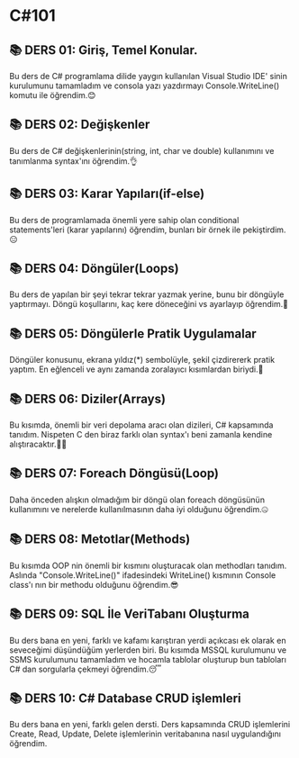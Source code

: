 # C#101 #

<h2> 📚 DERS 01: Giriş, Temel Konular. </h2>
Bu ders de C# programlama dilide yaygın kullanılan Visual Studio IDE' sinin kurulumunu tamamladım
ve consola yazı yazdırmayı Console.WriteLine() komutu ile öğrendim.😊


<h2> 📚 DERS 02: Değişkenler </h2>
Bu ders de C# değişkenlerinin(string, int, char ve double) kullanımını ve
tanımlanma syntax'ını öğrendim.👌

<h2> 📚 DERS 03: Karar Yapıları(if-else) </h2>
Bu ders de programlamada önemli yere sahip olan conditional statements'leri
(karar yapılarını) öğrendim, bunları bir örnek ile pekiştirdim.😑

<h2> 📚 DERS 04: Döngüler(Loops) </h2>
Bu ders de yapılan bir şeyi tekrar tekrar yazmak yerine, bunu bir döngüyle yaptırmayı.
Döngü koşullarını, kaç kere döneceğini vs ayarlayıp öğrendim.🥱

<h2> 📚 DERS 05: Döngülerle Pratik Uygulamalar </h2>
Döngüler konusunu, ekrana yıldız(*) sembolüyle, şekil çizdirererk pratik yaptım.
En eğlenceli ve aynı zamanda zoralayıcı kısımlardan biriydi.🤠

<h2> 📚 DERS 06: Diziler(Arrays) </h2>
Bu kısımda, önemli bir veri depolama aracı olan dizileri, C# kapsamında tanıdım.
Nispeten C den biraz farklı olan syntax'ı beni zamanla kendine alıştıracaktır.😶‍🌫️

<h2> 📚 DERS 07: Foreach Döngüsü(Loop) </h2>
Daha önceden alışkın olmadığım bir döngü olan foreach döngüsünün kullanımını ve
nerelerde kullanılmasının daha iyi olduğunu öğrendim.🤐

<h2> 📚 DERS 08: Metotlar(Methods) </h2>
Bu kısımda OOP nin önemli bir kısmını oluşturacak olan methodları tanıdım.
Aslında "Console.WriteLine()" ifadesindeki WriteLine() kısmının Console
class'ı nın  bir methodu olduğunu öğrendim.😎

<h2> 📚 DERS 09: SQL İle VeriTabanı Oluşturma </h2>
Bu ders bana en yeni, farklı ve kafamı karıştıran yerdi açıkcası
ek olarak en seveceğimi düşündüğüm yerlerden biri.
Bu kısımda MSSQL kurulumunu ve SSMS kurulumunu tamamladım ve hocamla
tablolar oluşturup bun tabloları C# dan sorgularla çekmeyi öğrendim.😴

<h2> 📚 DERS 10: C# Database CRUD işlemleri</h2>
Bu ders bana en yeni, farklı gelen dersti. Ders kapsamında CRUD işlemlerini
Create, Read, Update, Delete işlemlerinin veritabanına nasıl uygulandığını öğrendim.





